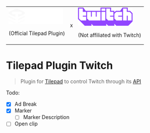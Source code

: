 <table>
<tr>
<td>
<img src="https://github.com/TilePad/tilepad-desktop/raw/main/assets/tilepad-logo.svg" width="150px">

(Official Tilepad Plugin)

</td>
<td>
x
</td>
<td>
<img src="./assets/twitch_wordmark_extruded_purple.png" width=150px">

(Not affiliated with Twitch)

</td>
</tr>
</table>

# Tilepad Plugin Twitch

> Plugin for [Tilepad](https://github.com/tilepad/tilepad-desktop) to control Twitch through its [API](https://dev.twitch.tv/docs/api/reference/)

Todo:

- [x] Ad Break
- [x] Marker
    - [ ] Marker Description
- [ ] Open clip
